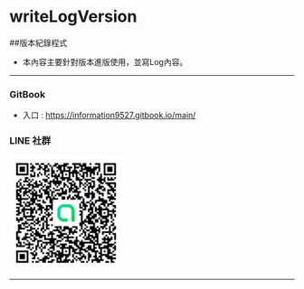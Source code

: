 # writeLogVersion
##版本紀錄程式

* 本內容主要針對版本進版使用，並寫Log內容。


---
### GitBook
* 入口 : https://information9527.gitbook.io/main/


### LINE 社群
<img src="QrCode.jpg" width=200 height=200 alt="LINE QR" />

---
